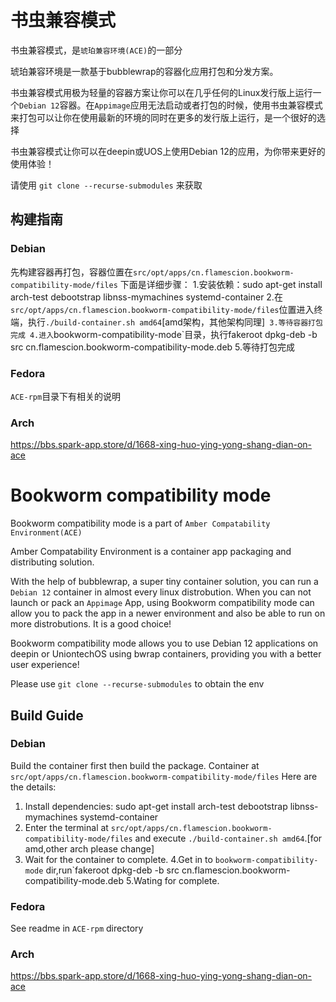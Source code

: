 # 书虫兼容模式
书虫兼容模式，是`琥珀兼容环境(ACE)`的一部分

琥珀兼容环境是一款基于bubblewrap的容器化应用打包和分发方案。

书虫兼容模式用极为轻量的容器方案让你可以在几乎任何的Linux发行版上运行一个`Debian 12`容器。在`Appimage`应用无法启动或者打包的时候，使用书虫兼容模式来打包可以让你在使用最新的环境的同时在更多的发行版上运行，是一个很好的选择

书虫兼容模式让你可以在deepin或UOS上使用Debian 12的应用，为你带来更好的使用体验！

请使用 `git clone --recurse-submodules` 来获取

## 构建指南

### Debian
先构建容器再打包，容器位置在`src/opt/apps/cn.flamescion.bookworm-compatibility-mode/files`
下面是详细步骤：
1.安装依赖：sudo apt-get install arch-test debootstrap libnss-mymachines systemd-container
2.在`src/opt/apps/cn.flamescion.bookworm-compatibility-mode/files`位置进入终端，执行`./build-container.sh amd64`[amd架构，其他架构同理]`
3.等待容器打包完成
4.进入`bookworm-compatibility-mode`目录，执行fakeroot dpkg-deb -b src cn.flamescion.bookworm-compatibility-mode.deb
5.等待打包完成

### Fedora

`ACE-rpm`目录下有相关的说明

### Arch

https://bbs.spark-app.store/d/1668-xing-huo-ying-yong-shang-dian-on-ace

# Bookworm compatibility mode

Bookworm compatibility mode is a part of `Amber Compatability Environment(ACE)`

Amber Compatability Environment is a container app packaging and distributing solution.

With the help of bubblewrap, a super tiny container solution, you can run a `Debian 12` container in almost every linux distrobution. When you can not launch or pack an `Appimage` App, using Bookworm compatibility mode can allow you to pack the app in a newer environment and also be able to run on more distrobutions. It is a good choice! 

Bookworm compatibility mode allows you to use Debian 12 applications on deepin or UniontechOS using bwrap containers, providing you with a better user experience!

Please use `git clone --recurse-submodules` to obtain the env

## Build Guide

### Debian

Build the container first then build the package. Container at `src/opt/apps/cn.flamescion.bookworm-compatibility-mode/files`
Here are the details:
1. Install dependencies: sudo apt-get install arch-test debootstrap libnss-mymachines systemd-container
2. Enter the terminal at `src/opt/apps/cn.flamescion.bookworm-compatibility-mode/files` and execute `./build-container.sh amd64`.[for amd,other arch please change]
3. Wait for the container to complete.
4.Get in to `bookworm-compatibility-mode` dir,run`fakeroot dpkg-deb -b src cn.flamescion.bookworm-compatibility-mode.deb
5.Wating for complete.


### Fedora

See readme in `ACE-rpm` directory

### Arch

https://bbs.spark-app.store/d/1668-xing-huo-ying-yong-shang-dian-on-ace
